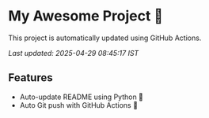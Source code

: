 # My Awesome Project 🚀

This project is automatically updated using GitHub Actions.

_Last updated: 2025-04-29 08:45:17 IST_

## Features
- Auto-update README using Python 🐍
- Auto Git push with GitHub Actions 🤖
